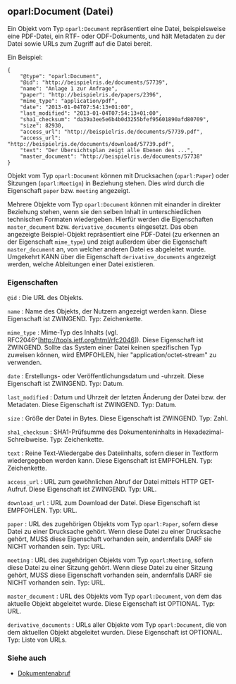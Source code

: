 oparl:Document (Datei)
----------------------

Ein Objekt vom Typ `oparl:Document` repräsentiert eine Datei,
beispielsweise eine PDF-Datei, ein RTF- oder ODF-Dokuments,
und hält Metadaten zu der Datei sowie URLs zum Zugriff auf 
die Datei bereit.

Ein Beispiel:

~~~~~  {#document_ex1 .json}
{
    "@type": "oparl:Document",
    "@id": "http://beispielris.de/documents/57739",
    "name": "Anlage 1 zur Anfrage",
    "paper": "http://beispielris.de/papers/2396",
    "mime_type": "application/pdf",
    "date": "2013-01-04T07:54:13+01:00",
    "last_modified": "2013-01-04T07:54:13+01:00",
    "sha1_checksum": "da39a3ee5e6b4b0d3255bfef95601890afd80709",
    "size": 82930,
    "access_url": "http://beispielris.de/documents/57739.pdf",
    "access_url": "http://beispielris.de/documents/download/57739.pdf",
    "text": "Der Übersichtsplan zeigt alle Ebenen des ...",
    "master_document": "http://beispielris.de/documents/57738"
}
~~~~~

Objekt vom Typ `oparl:Document` können mit Drucksachen (`oparl:Paper`)
oder Sitzungen (`oparl:Meetign`) in Beziehung stehen. Dies wird durch 
die Eigenschaft `paper` bzw. `meeting` angezeigt.

Mehrere Objekte vom Typ `oparl:Document` können mit einander in direkter
Beziehung stehen, wenn sie den selben Inhalt in unterschiedlichen
technischen Formaten wiedergeben. Hierfür werden die Eigenschaften
`master_document` bzw. `derivative_documents` eingesetzt. Das oben angezeigte
Beispiel-Objekt repräsentiert eine PDF-Datei (zu erkennen an der
Eigenschaft `mime_type`) und zeigt außerdem über die Eigenschaft 
`master_document` an, von welcher anderen Datei es abgeleitet wurde.
Umgekehrt KANN über die Eigenschaft `derivative_documents` angezeigt
werden, welche Ableitungen einer Datei existieren.

### Eigenschaften ###

`@id`
:   Die URL des Objekts.

`name`
:   Name des Objekts, der Nutzern angezeigt werden kann. Diese Eigenschaft 
    ist ZWINGEND. Typ: Zeichenkette.

`mime_type`
:   Mime-Typ des Inhalts (vgl. RFC2046^[<http://tools.ietf.org/html/rfc2046>]).
    Diese Eigenschaft ist ZWINGEND. Sollte das System einer Datei keinen
    spezifischen Typ zuweisen können, wird EMPFOHLEN, hier 
    "application/octet-stream" zu verwenden.

`date`
:   Erstellungs- oder Veröffentlichungsdatum und -uhrzeit. Diese Eigenschaft
    ist ZWINGEND. Typ: Datum.

`last_modified`
:   Datum und Uhrzeit der letzten Änderung der Datei bzw. der Metadaten. Diese
    Eigenschaft ist ZWINGEND. Typ: Datum.

`size`
:   Größe der Datei in Bytes. Diese Eigenschaft ist ZWINGEND. Typ: Zahl.

`sha1_checksum`
:   SHA1-Prüfsumme des Dokumenteninhalts in Hexadezimal-Schreibweise.
    Typ: Zeichenkette.

`text`
:   Reine Text-Wiedergabe des Dateiinhalts, sofern dieser in Textform
    wiedergegeben werden kann. Diese Eigenschaft ist EMPFOHLEN.
    Typ: Zeichenkette.

`access_url`
:   URL zum gewöhnlichen Abruf der Datei mittels
    HTTP GET-Aufruf. Diese Eigenschaft ist ZWINGEND. Typ: URL.

`download_url`
:   URL zum Download der Datei. Diese Eigenschaft ist EMPFOHLEN. Typ: URL.

`paper`
:   URL des zugehörigen Objekts vom Typ `oparl:Paper`, sofern diese Datei
    zu einer Drucksache gehört. Wenn diese Datei zu einer Drucksache gehört,
    MUSS diese Eigenschaft vorhanden sein, andernfalls DARF sie NICHT
    vorhanden sein. Typ: URL.

`meeting`
:   URL des zugehörigen Objekts vom Typ `oparl:Meeting`, sofern diese Datei
    zu einer Sitzung gehört. Wenn diese Datei zu einer Sitzung gehört,
    MUSS diese Eigenschaft vorhanden sein, andernfalls DARF sie NICHT
    vorhanden sein. Typ: URL.

`master_document`
:   URL des Objekts vom Typ `oparl:Document`, von dem das aktuelle
    Objekt abgeleitet wurde. Diese Eigenschaft ist OPTIONAL. Typ: URL.

`derivative_documents`
:   URLs aller Objekte vom Typ `oparl:Document`, die von dem aktuellen
    Objekt abgeleitet wurden. Diese Eigenschaft ist OPTIONAL. Typ: Liste
    von URLs.

### Siehe auch

* [Dokumentenabruf](#dokumentenabruf)
